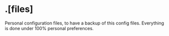 # .[files] #

Personal configuration files, to have a backup of this config files. Everything is done under 100%
personal preferences.
